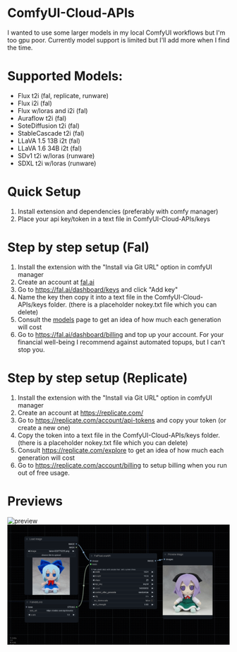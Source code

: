 # ComfyUI-Cloud-APIs
I wanted to use some larger models in my local ComfyUI workflows but I'm too gpu poor. Currently model support is limited but I'll add more when I find the time.
# Supported Models:
- Flux t2i (fal, replicate, runware)
- Flux i2i (fal)
- Flux w/loras and i2i (fal)
- Auraflow t2i (fal)
- SoteDiffusion t2i (fal)
- StableCascade t2i (fal)
- LLaVA 1.5 13B i2t (fal)
- LLaVA 1.6 34B i2t (fal)
- SDv1 t2i w/loras (runware)
- SDXL t2i w/loras (runware)
# Quick Setup
1. Install extension and dependencies (preferably with comfy manager)
2. Place your api key/token in a text file in ComfyUI-Cloud-APIs/keys
# Step by step setup (Fal)
1. Install the extension with the "Install via Git URL" option in comfyUI manager
2. Create an account at [fal.ai](https://fal.ai/)
3. Go to https://fal.ai/dashboard/keys and click "Add key"
4. Name the key then copy it into a text file in the ComfyUI-Cloud-APIs/keys folder. (there is a placeholder nokey.txt file which you can delete)
5. Consult the [models](https://fal.ai/models) page to get an idea of how much each generation will cost
6. Go to https://fal.ai/dashboard/billing and top up your account. For your financial well-being I recommend against automated topups, but I can't stop you.
# Step by step setup (Replicate)
1. Install the extension with the "Install via Git URL" option in comfyUI manager
2. Create an account at https://replicate.com/
3. Go to https://replicate.com/account/api-tokens and copy your token (or create a new one)
4. Copy the token into a text file in the ComfyUI-Cloud-APIs/keys folder. (there is a placeholder nokey.txt file which you can delete)
5. Consult https://replicate.com/explore to get an idea of how much each generation will cost
6. Go to https://replicate.com/account/billing to setup billing when you run out of free usage.
# Previews
![preview](https://github.com/BetaDoggo/ComfyUI-fal-api/blob/main/preview.png)
![i2ipreview](https://github.com/BetaDoggo/ComfyUI-Cloud-APIs/blob/main/fali2iwloraworkflow.png)

